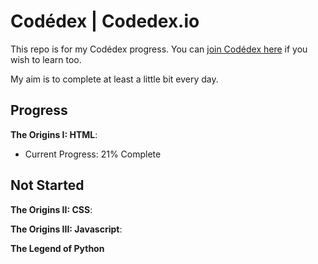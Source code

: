 
# Codédex | Codedex.io

This repo is for my Codédex progress. You can [join Codédex here](https://www.codedex.io/home) if you wish to learn too.

My aim is to complete at least a little bit every day.

## Progress

**The Origins I: HTML**: 
- Current Progress: 21% Complete








## Not Started

**The Origins II: CSS**:


**The Origins III: Javascript**:


**The Legend of Python**
